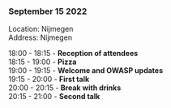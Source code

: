 ### September 15 2022

Location: Nijmegen  
Address: Nijmegen

18:00 - 18:15 - **Reception of attendees**  
18:15 - 19:00 - **Pizza**  
19:00 - 19:15 - **Welcome and OWASP updates**  
19:15 - 20:00 - **First talk**  
20:00 - 20:15 - **Break with drinks**  
20:15 - 21:00 - **Second talk**
